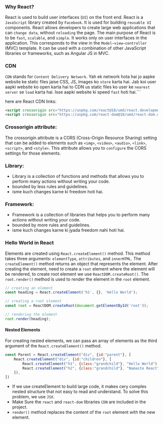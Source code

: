 ### Why React?
React is used to build user interfaces (`UI`) on the front end. React is a `JavaScript` library created by `Facebook`. It is used for building `reusable UI` components. React allows developers to create large web applications that can `change data`, without `reloading` the page. The main purpose of React is to be `fast`, `scalable`, and `simple`. It works only on user interfaces in the application. This corresponds to the view in the `Model–view–controller` (MVC) template. It can be used with a combination of other JavaScript libraries or frameworks, such as Angular JS in MVC.

### CDN
`CDN` stands for `Content Delivery Network`. Yah ek network hota hai jo aapke website ke static files jaise CSS, JS, Images ko `store` karta hai. Jab koi user aapki website ko open karta hai to CDN us static files ko user ke `nearest server` se `load` karta hai. Isse aapki website ki speed `fast` hoti hai.```

here are React CDN links:
```html
<script crossorigin src="https://unpkg.com/react@18/umd/react.development.js"></script>
<script crossorigin src="https://unpkg.com/react-dom@18/umd/react-dom.development.js"></script>
```

### Crossorigin attribute:
The crossorigin attribute is a CORS (Cross-Origin Resource Sharing) setting that can be added to elements such as `<img>`, `<video>`, `<audio>`, `<link>`, `<script>`, and `<style>`. This attribute allows you to `configure` the CORS settings for those elements.

### Library:
- Library is a collection of functions and methods that allows you to perform many actions without writing your code.
- bounded by less rules and guidelines.
- isme kuch changes karne ki freedom hoti hai.

### Framework:
- Framework is a collection of libraries that helps you to perform many actions without writing your code.
- bounded by more rules and guidelines.
- isme kuch changes karne ki jyada freedom nahi hoti hai.

### Hello World in React
Elements are created using `React.createElement()` method. This method takes three arguments: `elementType`, `attributes`, and `innerHTML`. The `createElement()` method returns an object that represents the element. After creating the element, need to create a `root` element where the element will be rendered, to create root element we use `ReactDOM.createRoot()`. The `root.render()` method is used to render the element in the `root` element.
```js
// creating an element
const heading = React.createElement('h1', {}, 'Hello World');

// creating a root element
const root = ReactDOM.createRoot(document.getElementById('root'));

// rendering the element
root.render(heading);
```

#### Nested Elements
For creating nested elements, we can pass an array of elements as the third argument of the `React.createElement()` method.
```js
const Parent = React.createElement("div", {id:"parent"}, [
    React.createElement("div", {id:"children"}, [
        React.createElement("h1", {class:"grandchild"}, "Hello World"),
        React.createElement("h2", {class:"grandchild"}, "Namaste React")
    ]),
])
```
- If we use createElement to build large code, it makes cery complex nested structure that not easy to read and understand. To solve this problem, we use `JSX`.
- Make Sure the `react` and `react-dom` libraries `CDN` are included in the project.
- `render()` method replaces the content of the `root` element with the new element.